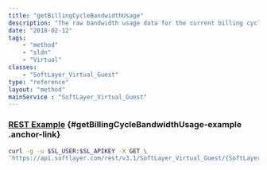 ```yaml
---
title: "getBillingCycleBandwidthUsage"
description: "The raw bandwidth usage data for the current billing cycle. One object will be returned for each network this server is attached to."
date: "2018-02-12"
tags:
    - "method"
    - "sldn"
    - "Virtual"
classes:
    - "SoftLayer_Virtual_Guest"
type: "reference"
layout: "method"
mainService : "SoftLayer_Virtual_Guest"
---
```


### [REST Example](#getBillingCycleBandwidthUsage-example) <a href="/article/rest/"><i class="fas fa-question"></i></a> {#getBillingCycleBandwidthUsage-example .anchor-link} 
```bash
curl -g -u $SL_USER:$SL_APIKEY -X GET \
'https://api.softlayer.com/rest/v3.1/SoftLayer_Virtual_Guest/{SoftLayer_Virtual_GuestID}/getBillingCycleBandwidthUsage'
```
